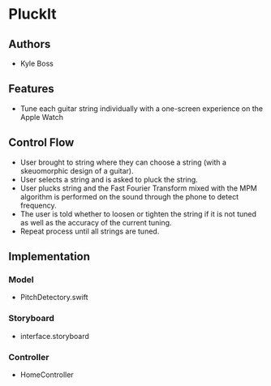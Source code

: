 # PluckIt

## Authors

* Kyle Boss

## Features

* Tune each guitar string individually with a one-screen experience on the Apple Watch

## Control Flow

* User brought to string where they can choose a string (with a skeuomorphic design of a guitar).
* User selects a string and is asked to pluck the string. 
* User plucks string and the Fast Fourier Transform mixed with the MPM algorithm is performed on the sound through the phone to detect frequency.
* The user is told whether to loosen or tighten the string if it is not tuned as well as the accuracy of the current tuning.
* Repeat process until all strings are tuned.

## Implementation

### Model

* PitchDetectory.swift

### Storyboard

* interface.storyboard

### Controller

* HomeController
